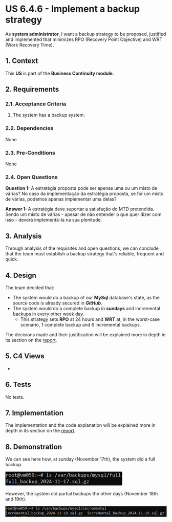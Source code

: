 # US 6.4.6 - Implement a backup strategy

As **system administrator**, I want a backup strategy to be proposed, justified and implemented that minimizes RPO (Recovery Point Objective) and WRT (Work Recovery Time).

## 1. Context

This **US** is part of the **Business Continuity module**.

## 2. Requirements

### 2.1. Acceptance Criteria

1. The system has a backup system.

### 2.2. Dependencies

None

### 2.3. Pre-Conditions

None

### 2.4. Open Questions

**Question 1:** A estratégia proposta pode ser apenas uma ou um misto de várias? No caso da implementação da estratégia proposta, se for um misto de várias, podemos apenas implementar uma delas?

**Answer 1:** A estratégia deve suportar a satisfação do MTD pretendida. Sendo um misto de várias - apesar de não entender o que quer dizer com isso - deverá implementá-la na sua plenitude.

## 3. Analysis

Through analysis of the requisites and open questions, we can conclude that the team must establish a backup strategy that's reliable, frequent and quick.

## 4. Design

The team decided that:
* The system would do a backup of our **MySql** database's state, as the source code is already secured in ***GitHub***.
* The system would do a complete backup in **sundays** and incremental backups in every other week day.
    * This strategy sets **RPO** at 24 hours and **WRT** at, in the worst-case scenario, 1 complete backup and 6 incremental backups.

The decisions made and their justification will be explained more in depth in its section on the [report](../6-4-1/report.pdf).    

## 5. C4 Views

-

## 6. Tests

No tests.

## 7. Implementation

The implementation and the code explanation will be explained more in depth in its section on the [report](report.pdf).  

## 8. Demonstration

We can see here how, at sunday (November 17th), the system did a full backup.

![](images/demonstration/full_backup_20241117.png)

However, the system did partial backups the other days (November 18th and 19th).

![](images/demonstration/incremental_backups_20241119.png)
